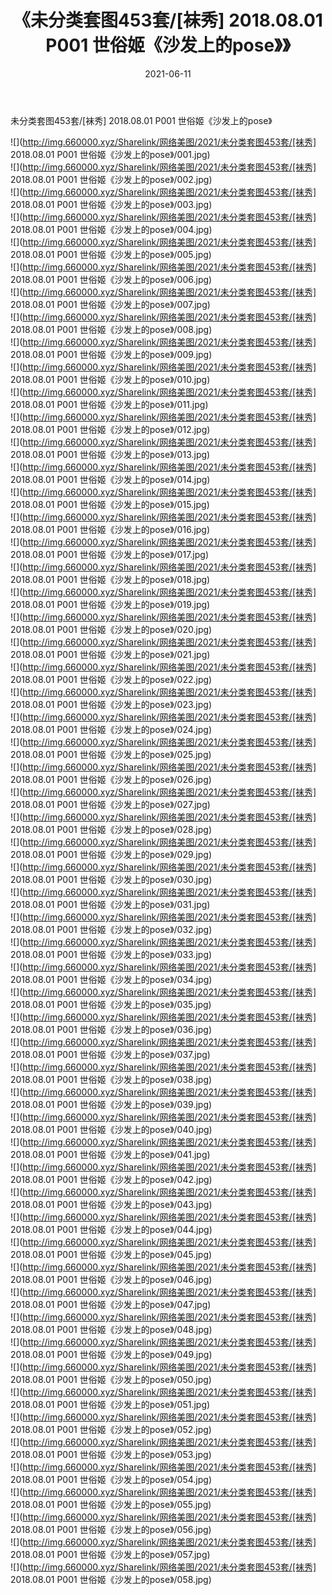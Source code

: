 ﻿---
layout: post
title:  《未分类套图453套/[袜秀] 2018.08.01 P001 世俗姬《沙发上的pose》》
date:   2021-06-11
img: http://img.660000.xyz/Sharelink/网络美图/2021/未分类套图453套/[袜秀] 2018.08.01 P001 世俗姬《沙发上的pose》/000.jpg
categories: [美女, 清纯, 唯美]
---

未分类套图453套/[袜秀] 2018.08.01 P001 世俗姬《沙发上的pose》

 ![](http://img.660000.xyz/Sharelink/网络美图/2021/未分类套图453套/[袜秀] 2018.08.01 P001 世俗姬《沙发上的pose》/001.jpg) <br>![](http://img.660000.xyz/Sharelink/网络美图/2021/未分类套图453套/[袜秀] 2018.08.01 P001 世俗姬《沙发上的pose》/002.jpg) <br>![](http://img.660000.xyz/Sharelink/网络美图/2021/未分类套图453套/[袜秀] 2018.08.01 P001 世俗姬《沙发上的pose》/003.jpg) <br>![](http://img.660000.xyz/Sharelink/网络美图/2021/未分类套图453套/[袜秀] 2018.08.01 P001 世俗姬《沙发上的pose》/004.jpg) <br>![](http://img.660000.xyz/Sharelink/网络美图/2021/未分类套图453套/[袜秀] 2018.08.01 P001 世俗姬《沙发上的pose》/005.jpg) <br>![](http://img.660000.xyz/Sharelink/网络美图/2021/未分类套图453套/[袜秀] 2018.08.01 P001 世俗姬《沙发上的pose》/006.jpg) <br>![](http://img.660000.xyz/Sharelink/网络美图/2021/未分类套图453套/[袜秀] 2018.08.01 P001 世俗姬《沙发上的pose》/007.jpg) <br>![](http://img.660000.xyz/Sharelink/网络美图/2021/未分类套图453套/[袜秀] 2018.08.01 P001 世俗姬《沙发上的pose》/008.jpg) <br>![](http://img.660000.xyz/Sharelink/网络美图/2021/未分类套图453套/[袜秀] 2018.08.01 P001 世俗姬《沙发上的pose》/009.jpg) <br>![](http://img.660000.xyz/Sharelink/网络美图/2021/未分类套图453套/[袜秀] 2018.08.01 P001 世俗姬《沙发上的pose》/010.jpg) <br>![](http://img.660000.xyz/Sharelink/网络美图/2021/未分类套图453套/[袜秀] 2018.08.01 P001 世俗姬《沙发上的pose》/011.jpg) <br>![](http://img.660000.xyz/Sharelink/网络美图/2021/未分类套图453套/[袜秀] 2018.08.01 P001 世俗姬《沙发上的pose》/012.jpg) <br>![](http://img.660000.xyz/Sharelink/网络美图/2021/未分类套图453套/[袜秀] 2018.08.01 P001 世俗姬《沙发上的pose》/013.jpg) <br>![](http://img.660000.xyz/Sharelink/网络美图/2021/未分类套图453套/[袜秀] 2018.08.01 P001 世俗姬《沙发上的pose》/014.jpg) <br>![](http://img.660000.xyz/Sharelink/网络美图/2021/未分类套图453套/[袜秀] 2018.08.01 P001 世俗姬《沙发上的pose》/015.jpg) <br>![](http://img.660000.xyz/Sharelink/网络美图/2021/未分类套图453套/[袜秀] 2018.08.01 P001 世俗姬《沙发上的pose》/016.jpg) <br>![](http://img.660000.xyz/Sharelink/网络美图/2021/未分类套图453套/[袜秀] 2018.08.01 P001 世俗姬《沙发上的pose》/017.jpg) <br>![](http://img.660000.xyz/Sharelink/网络美图/2021/未分类套图453套/[袜秀] 2018.08.01 P001 世俗姬《沙发上的pose》/018.jpg) <br>![](http://img.660000.xyz/Sharelink/网络美图/2021/未分类套图453套/[袜秀] 2018.08.01 P001 世俗姬《沙发上的pose》/019.jpg) <br>![](http://img.660000.xyz/Sharelink/网络美图/2021/未分类套图453套/[袜秀] 2018.08.01 P001 世俗姬《沙发上的pose》/020.jpg) <br>![](http://img.660000.xyz/Sharelink/网络美图/2021/未分类套图453套/[袜秀] 2018.08.01 P001 世俗姬《沙发上的pose》/021.jpg) <br>![](http://img.660000.xyz/Sharelink/网络美图/2021/未分类套图453套/[袜秀] 2018.08.01 P001 世俗姬《沙发上的pose》/022.jpg) <br>![](http://img.660000.xyz/Sharelink/网络美图/2021/未分类套图453套/[袜秀] 2018.08.01 P001 世俗姬《沙发上的pose》/023.jpg) <br>![](http://img.660000.xyz/Sharelink/网络美图/2021/未分类套图453套/[袜秀] 2018.08.01 P001 世俗姬《沙发上的pose》/024.jpg) <br>![](http://img.660000.xyz/Sharelink/网络美图/2021/未分类套图453套/[袜秀] 2018.08.01 P001 世俗姬《沙发上的pose》/025.jpg) <br>![](http://img.660000.xyz/Sharelink/网络美图/2021/未分类套图453套/[袜秀] 2018.08.01 P001 世俗姬《沙发上的pose》/026.jpg) <br>![](http://img.660000.xyz/Sharelink/网络美图/2021/未分类套图453套/[袜秀] 2018.08.01 P001 世俗姬《沙发上的pose》/027.jpg) <br>![](http://img.660000.xyz/Sharelink/网络美图/2021/未分类套图453套/[袜秀] 2018.08.01 P001 世俗姬《沙发上的pose》/028.jpg) <br>![](http://img.660000.xyz/Sharelink/网络美图/2021/未分类套图453套/[袜秀] 2018.08.01 P001 世俗姬《沙发上的pose》/029.jpg) <br>![](http://img.660000.xyz/Sharelink/网络美图/2021/未分类套图453套/[袜秀] 2018.08.01 P001 世俗姬《沙发上的pose》/030.jpg) <br>![](http://img.660000.xyz/Sharelink/网络美图/2021/未分类套图453套/[袜秀] 2018.08.01 P001 世俗姬《沙发上的pose》/031.jpg) <br>![](http://img.660000.xyz/Sharelink/网络美图/2021/未分类套图453套/[袜秀] 2018.08.01 P001 世俗姬《沙发上的pose》/032.jpg) <br>![](http://img.660000.xyz/Sharelink/网络美图/2021/未分类套图453套/[袜秀] 2018.08.01 P001 世俗姬《沙发上的pose》/033.jpg) <br>![](http://img.660000.xyz/Sharelink/网络美图/2021/未分类套图453套/[袜秀] 2018.08.01 P001 世俗姬《沙发上的pose》/034.jpg) <br>![](http://img.660000.xyz/Sharelink/网络美图/2021/未分类套图453套/[袜秀] 2018.08.01 P001 世俗姬《沙发上的pose》/035.jpg) <br>![](http://img.660000.xyz/Sharelink/网络美图/2021/未分类套图453套/[袜秀] 2018.08.01 P001 世俗姬《沙发上的pose》/036.jpg) <br>![](http://img.660000.xyz/Sharelink/网络美图/2021/未分类套图453套/[袜秀] 2018.08.01 P001 世俗姬《沙发上的pose》/037.jpg) <br>![](http://img.660000.xyz/Sharelink/网络美图/2021/未分类套图453套/[袜秀] 2018.08.01 P001 世俗姬《沙发上的pose》/038.jpg) <br>![](http://img.660000.xyz/Sharelink/网络美图/2021/未分类套图453套/[袜秀] 2018.08.01 P001 世俗姬《沙发上的pose》/039.jpg) <br>![](http://img.660000.xyz/Sharelink/网络美图/2021/未分类套图453套/[袜秀] 2018.08.01 P001 世俗姬《沙发上的pose》/040.jpg) <br>![](http://img.660000.xyz/Sharelink/网络美图/2021/未分类套图453套/[袜秀] 2018.08.01 P001 世俗姬《沙发上的pose》/041.jpg) <br>![](http://img.660000.xyz/Sharelink/网络美图/2021/未分类套图453套/[袜秀] 2018.08.01 P001 世俗姬《沙发上的pose》/042.jpg) <br>![](http://img.660000.xyz/Sharelink/网络美图/2021/未分类套图453套/[袜秀] 2018.08.01 P001 世俗姬《沙发上的pose》/043.jpg) <br>![](http://img.660000.xyz/Sharelink/网络美图/2021/未分类套图453套/[袜秀] 2018.08.01 P001 世俗姬《沙发上的pose》/044.jpg) <br>![](http://img.660000.xyz/Sharelink/网络美图/2021/未分类套图453套/[袜秀] 2018.08.01 P001 世俗姬《沙发上的pose》/045.jpg) <br>![](http://img.660000.xyz/Sharelink/网络美图/2021/未分类套图453套/[袜秀] 2018.08.01 P001 世俗姬《沙发上的pose》/046.jpg) <br>![](http://img.660000.xyz/Sharelink/网络美图/2021/未分类套图453套/[袜秀] 2018.08.01 P001 世俗姬《沙发上的pose》/047.jpg) <br>![](http://img.660000.xyz/Sharelink/网络美图/2021/未分类套图453套/[袜秀] 2018.08.01 P001 世俗姬《沙发上的pose》/048.jpg) <br>![](http://img.660000.xyz/Sharelink/网络美图/2021/未分类套图453套/[袜秀] 2018.08.01 P001 世俗姬《沙发上的pose》/049.jpg) <br>![](http://img.660000.xyz/Sharelink/网络美图/2021/未分类套图453套/[袜秀] 2018.08.01 P001 世俗姬《沙发上的pose》/050.jpg) <br>![](http://img.660000.xyz/Sharelink/网络美图/2021/未分类套图453套/[袜秀] 2018.08.01 P001 世俗姬《沙发上的pose》/051.jpg) <br>![](http://img.660000.xyz/Sharelink/网络美图/2021/未分类套图453套/[袜秀] 2018.08.01 P001 世俗姬《沙发上的pose》/052.jpg) <br>![](http://img.660000.xyz/Sharelink/网络美图/2021/未分类套图453套/[袜秀] 2018.08.01 P001 世俗姬《沙发上的pose》/053.jpg) <br>![](http://img.660000.xyz/Sharelink/网络美图/2021/未分类套图453套/[袜秀] 2018.08.01 P001 世俗姬《沙发上的pose》/054.jpg) <br>![](http://img.660000.xyz/Sharelink/网络美图/2021/未分类套图453套/[袜秀] 2018.08.01 P001 世俗姬《沙发上的pose》/055.jpg) <br>![](http://img.660000.xyz/Sharelink/网络美图/2021/未分类套图453套/[袜秀] 2018.08.01 P001 世俗姬《沙发上的pose》/056.jpg) <br>![](http://img.660000.xyz/Sharelink/网络美图/2021/未分类套图453套/[袜秀] 2018.08.01 P001 世俗姬《沙发上的pose》/057.jpg) <br>![](http://img.660000.xyz/Sharelink/网络美图/2021/未分类套图453套/[袜秀] 2018.08.01 P001 世俗姬《沙发上的pose》/058.jpg) <br>